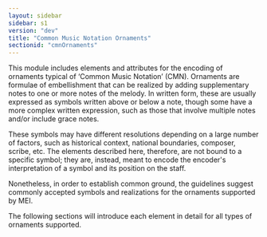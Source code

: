 ```yaml
---
layout: sidebar
sidebar: s1
version: "dev"
title: "Common Music Notation Ornaments"
sectionid: "cmnOrnaments"
---
```


This module includes elements and attributes for the encoding of ornaments typical
of
‘Common Music Notation’ (CMN). Ornaments are formulae of
embellishment that can be realized by adding supplementary notes to one or more notes
of the
melody. In written form, these are usually expressed as symbols written above or below
a note,
though some have a more complex written expression, such as those that involve multiple
notes
and/or include grace notes.

These symbols may have different resolutions depending on a large number of factors,
such as
historical context, national boundaries, composer, scribe, etc. The elements described
here,
therefore, are not bound to a specific symbol; they are, instead, meant to encode
the encoder's
interpretation of a symbol and its position on the staff.

Nonetheless, in order to establish common ground, the guidelines suggest commonly
accepted
symbols and realizations for the ornaments supported by MEI.

The following sections will introduce each element in detail for all types of ornaments
supported.

